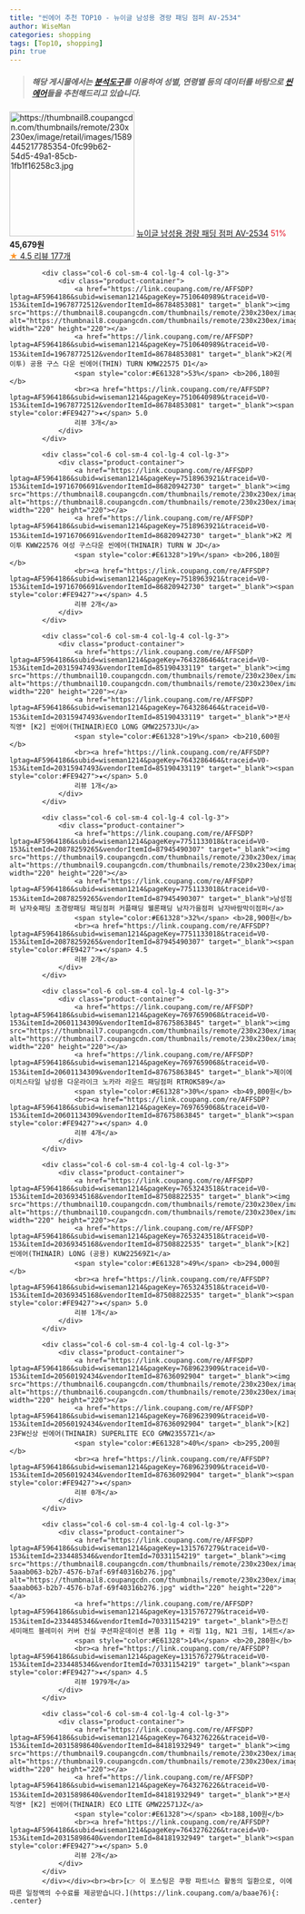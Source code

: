 ```yaml
---
title: "씬에어 추천 TOP10 - 뉴이글 남성용 경량 패딩 점퍼 AV-2534"
author: WiseMan
categories: shopping
tags: [Top10, shopping]
pin: true
---
```


> ##### 해당 게시물에서는 [**분석도구**](https://itemscout.io/)를 이용하여 **성별**, **연령별** 등의 데이터를 바탕으로 [**씬에어**](https://link.coupang.com/a/baae76)들을 추천해드리고 있습니다.
<div class="container"><div class="row">
            <div class="col-6 col-sm-4 col-lg-4 col-lg-3">
                <div class="product-container">
                    <a href="https://link.coupang.com/re/AFFSDP?lptag=AF5964186&subid=wiseman1214&pageKey=6729486979&traceid=V0-153&itemId=15675379917&vendorItemId=83775094543" target="_blank"><img src="https://thumbnail8.coupangcdn.com/thumbnails/remote/230x230ex/image/retail/images/1589445217785354-0fc99b62-54d5-49a1-85cb-1fb1f16258c3.jpg" alt="https://thumbnail8.coupangcdn.com/thumbnails/remote/230x230ex/image/retail/images/1589445217785354-0fc99b62-54d5-49a1-85cb-1fb1f16258c3.jpg" width="220" height="220"></a>
                    <a href="https://link.coupang.com/re/AFFSDP?lptag=AF5964186&subid=wiseman1214&pageKey=6729486979&traceid=V0-153&itemId=15675379917&vendorItemId=83775094543" target="_blank">뉴이글 남성용 경량 패딩 점퍼 AV-2534</a>
                    <span style="color:#E61328">51%</span> <b>45,679원</b>
                    <br><a href="https://link.coupang.com/re/AFFSDP?lptag=AF5964186&subid=wiseman1214&pageKey=6729486979&traceid=V0-153&itemId=15675379917&vendorItemId=83775094543" target="_blank"><span style="color:#FE9427">★</span> 4.5
                    리뷰 177개</a>
                </div>
            </div>
            
            <div class="col-6 col-sm-4 col-lg-4 col-lg-3">
                <div class="product-container">
                    <a href="https://link.coupang.com/re/AFFSDP?lptag=AF5964186&subid=wiseman1214&pageKey=7510640989&traceid=V0-153&itemId=19678772512&vendorItemId=86784853081" target="_blank"><img src="https://thumbnail8.coupangcdn.com/thumbnails/remote/230x230ex/image/vendor_inventory/5d96/0f85a0ef5dd1f90b4f22b9212d5b6eacabdbf3ba26364097faec09c9d4eb.jpg" alt="https://thumbnail8.coupangcdn.com/thumbnails/remote/230x230ex/image/vendor_inventory/5d96/0f85a0ef5dd1f90b4f22b9212d5b6eacabdbf3ba26364097faec09c9d4eb.jpg" width="220" height="220"></a>
                    <a href="https://link.coupang.com/re/AFFSDP?lptag=AF5964186&subid=wiseman1214&pageKey=7510640989&traceid=V0-153&itemId=19678772512&vendorItemId=86784853081" target="_blank">K2(케이투) 공용 구스 다운 씬에어(THIN) TURN KMW22575 D1</a>
                    <span style="color:#E61328">53%</span> <b>206,180원</b>
                    <br><a href="https://link.coupang.com/re/AFFSDP?lptag=AF5964186&subid=wiseman1214&pageKey=7510640989&traceid=V0-153&itemId=19678772512&vendorItemId=86784853081" target="_blank"><span style="color:#FE9427">★</span> 5.0
                    리뷰 3개</a>
                </div>
            </div>
            
            <div class="col-6 col-sm-4 col-lg-4 col-lg-3">
                <div class="product-container">
                    <a href="https://link.coupang.com/re/AFFSDP?lptag=AF5964186&subid=wiseman1214&pageKey=7518963921&traceid=V0-153&itemId=19716706691&vendorItemId=86820942730" target="_blank"><img src="https://thumbnail8.coupangcdn.com/thumbnails/remote/230x230ex/image/vendor_inventory/0bf7/9f5204561d091032798c3cbba88619d9910859e5a03a26613e03d4c6ed31.JPG" alt="https://thumbnail8.coupangcdn.com/thumbnails/remote/230x230ex/image/vendor_inventory/0bf7/9f5204561d091032798c3cbba88619d9910859e5a03a26613e03d4c6ed31.JPG" width="220" height="220"></a>
                    <a href="https://link.coupang.com/re/AFFSDP?lptag=AF5964186&subid=wiseman1214&pageKey=7518963921&traceid=V0-153&itemId=19716706691&vendorItemId=86820942730" target="_blank">K2 케이투 KWW22576 여성 구스다운 씬에어(THINAIR) TURN W JD</a>
                    <span style="color:#E61328">19%</span> <b>206,180원</b>
                    <br><a href="https://link.coupang.com/re/AFFSDP?lptag=AF5964186&subid=wiseman1214&pageKey=7518963921&traceid=V0-153&itemId=19716706691&vendorItemId=86820942730" target="_blank"><span style="color:#FE9427">★</span> 4.5
                    리뷰 2개</a>
                </div>
            </div>
            
            <div class="col-6 col-sm-4 col-lg-4 col-lg-3">
                <div class="product-container">
                    <a href="https://link.coupang.com/re/AFFSDP?lptag=AF5964186&subid=wiseman1214&pageKey=7643286464&traceid=V0-153&itemId=20315947493&vendorItemId=85190433119" target="_blank"><img src="https://thumbnail10.coupangcdn.com/thumbnails/remote/230x230ex/image/vendor_inventory/68f7/1c390c75c8fe91a6703fbdd21561eefc0883654c261d83e7d0628c5e70ef.jpg" alt="https://thumbnail10.coupangcdn.com/thumbnails/remote/230x230ex/image/vendor_inventory/68f7/1c390c75c8fe91a6703fbdd21561eefc0883654c261d83e7d0628c5e70ef.jpg" width="220" height="220"></a>
                    <a href="https://link.coupang.com/re/AFFSDP?lptag=AF5964186&subid=wiseman1214&pageKey=7643286464&traceid=V0-153&itemId=20315947493&vendorItemId=85190433119" target="_blank">*본사직영* [K2] 씬에어(THINAIR)ECO LONG GMW22573JU</a>
                    <span style="color:#E61328">19%</span> <b>210,600원</b>
                    <br><a href="https://link.coupang.com/re/AFFSDP?lptag=AF5964186&subid=wiseman1214&pageKey=7643286464&traceid=V0-153&itemId=20315947493&vendorItemId=85190433119" target="_blank"><span style="color:#FE9427">★</span> 5.0
                    리뷰 1개</a>
                </div>
            </div>
            
            <div class="col-6 col-sm-4 col-lg-4 col-lg-3">
                <div class="product-container">
                    <a href="https://link.coupang.com/re/AFFSDP?lptag=AF5964186&subid=wiseman1214&pageKey=7751133018&traceid=V0-153&itemId=20878259265&vendorItemId=87945490307" target="_blank"><img src="https://thumbnail9.coupangcdn.com/thumbnails/remote/230x230ex/image/vendor_inventory/667e/395cfa1781e2d5daca97b25d722cd5f2567a8cf6006b93e978ca658d6136.jpg" alt="https://thumbnail9.coupangcdn.com/thumbnails/remote/230x230ex/image/vendor_inventory/667e/395cfa1781e2d5daca97b25d722cd5f2567a8cf6006b93e978ca658d6136.jpg" width="220" height="220"></a>
                    <a href="https://link.coupang.com/re/AFFSDP?lptag=AF5964186&subid=wiseman1214&pageKey=7751133018&traceid=V0-153&itemId=20878259265&vendorItemId=87945490307" target="_blank">남성점퍼 남자숏패딩 초경량패딩 패딩점퍼 커플패딩 웰론패딩 남자가을점퍼 남자바람막이점퍼</a>
                    <span style="color:#E61328">32%</span> <b>28,900원</b>
                    <br><a href="https://link.coupang.com/re/AFFSDP?lptag=AF5964186&subid=wiseman1214&pageKey=7751133018&traceid=V0-153&itemId=20878259265&vendorItemId=87945490307" target="_blank"><span style="color:#FE9427">★</span> 4.5
                    리뷰 2개</a>
                </div>
            </div>
            
            <div class="col-6 col-sm-4 col-lg-4 col-lg-3">
                <div class="product-container">
                    <a href="https://link.coupang.com/re/AFFSDP?lptag=AF5964186&subid=wiseman1214&pageKey=7697659068&traceid=V0-153&itemId=20601134309&vendorItemId=87675863845" target="_blank"><img src="https://thumbnail7.coupangcdn.com/thumbnails/remote/230x230ex/image/rs_quotation_api/5zjejrvq/97c668b0e75e4315be7c814e3f038a0d.JPG" alt="https://thumbnail7.coupangcdn.com/thumbnails/remote/230x230ex/image/rs_quotation_api/5zjejrvq/97c668b0e75e4315be7c814e3f038a0d.JPG" width="220" height="220"></a>
                    <a href="https://link.coupang.com/re/AFFSDP?lptag=AF5964186&subid=wiseman1214&pageKey=7697659068&traceid=V0-153&itemId=20601134309&vendorItemId=87675863845" target="_blank">제이에이치스타일 남성용 다운라이크 노카라 라운드 패딩점퍼 RTROK589</a>
                    <span style="color:#E61328">30%</span> <b>49,800원</b>
                    <br><a href="https://link.coupang.com/re/AFFSDP?lptag=AF5964186&subid=wiseman1214&pageKey=7697659068&traceid=V0-153&itemId=20601134309&vendorItemId=87675863845" target="_blank"><span style="color:#FE9427">★</span> 4.0
                    리뷰 4개</a>
                </div>
            </div>
            
            <div class="col-6 col-sm-4 col-lg-4 col-lg-3">
                <div class="product-container">
                    <a href="https://link.coupang.com/re/AFFSDP?lptag=AF5964186&subid=wiseman1214&pageKey=7653243518&traceid=V0-153&itemId=20369345168&vendorItemId=87508822535" target="_blank"><img src="https://thumbnail10.coupangcdn.com/thumbnails/remote/230x230ex/image/vendor_inventory/e137/a4c81251830098ea9b5651ccc191195ff902ca9ac6a204e15e2be500e996.jpg" alt="https://thumbnail10.coupangcdn.com/thumbnails/remote/230x230ex/image/vendor_inventory/e137/a4c81251830098ea9b5651ccc191195ff902ca9ac6a204e15e2be500e996.jpg" width="220" height="220"></a>
                    <a href="https://link.coupang.com/re/AFFSDP?lptag=AF5964186&subid=wiseman1214&pageKey=7653243518&traceid=V0-153&itemId=20369345168&vendorItemId=87508822535" target="_blank">[K2] 씬에어(THINAIR) LONG (공용) KUW22569Z1</a>
                    <span style="color:#E61328">49%</span> <b>294,000원</b>
                    <br><a href="https://link.coupang.com/re/AFFSDP?lptag=AF5964186&subid=wiseman1214&pageKey=7653243518&traceid=V0-153&itemId=20369345168&vendorItemId=87508822535" target="_blank"><span style="color:#FE9427">★</span> 5.0
                    리뷰 1개</a>
                </div>
            </div>
            
            <div class="col-6 col-sm-4 col-lg-4 col-lg-3">
                <div class="product-container">
                    <a href="https://link.coupang.com/re/AFFSDP?lptag=AF5964186&subid=wiseman1214&pageKey=7689623909&traceid=V0-153&itemId=20560192434&vendorItemId=87636092904" target="_blank"><img src="https://thumbnail6.coupangcdn.com/thumbnails/remote/230x230ex/image/vendor_inventory/99fb/7efb28a542241f462ea576cf4ce197b6ec8a99702f1552ea6919198ad675.jpg" alt="https://thumbnail6.coupangcdn.com/thumbnails/remote/230x230ex/image/vendor_inventory/99fb/7efb28a542241f462ea576cf4ce197b6ec8a99702f1552ea6919198ad675.jpg" width="220" height="220"></a>
                    <a href="https://link.coupang.com/re/AFFSDP?lptag=AF5964186&subid=wiseman1214&pageKey=7689623909&traceid=V0-153&itemId=20560192434&vendorItemId=87636092904" target="_blank">[K2] 23FW신상 씬에어(THINAIR) SUPERLITE ECO GMW23557Z1</a>
                    <span style="color:#E61328">40%</span> <b>295,200원</b>
                    <br><a href="https://link.coupang.com/re/AFFSDP?lptag=AF5964186&subid=wiseman1214&pageKey=7689623909&traceid=V0-153&itemId=20560192434&vendorItemId=87636092904" target="_blank"><span style="color:#FE9427">★</span> 
                    리뷰 0개</a>
                </div>
            </div>
            
            <div class="col-6 col-sm-4 col-lg-4 col-lg-3">
                <div class="product-container">
                    <a href="https://link.coupang.com/re/AFFSDP?lptag=AF5964186&subid=wiseman1214&pageKey=1315767279&traceid=V0-153&itemId=2334485346&vendorItemId=70331154219" target="_blank"><img src="https://thumbnail8.coupangcdn.com/thumbnails/remote/230x230ex/image/retail/images/2890946957351133-5aaab063-b2b7-4576-b7af-69f40316b276.jpg" alt="https://thumbnail8.coupangcdn.com/thumbnails/remote/230x230ex/image/retail/images/2890946957351133-5aaab063-b2b7-4576-b7af-69f40316b276.jpg" width="220" height="220"></a>
                    <a href="https://link.coupang.com/re/AFFSDP?lptag=AF5964186&subid=wiseman1214&pageKey=1315767279&traceid=V0-153&itemId=2334485346&vendorItemId=70331154219" target="_blank">한스킨 세미매트 블레미쉬 커버 컨실 쿠션파운데이션 본품 11g + 리필 11g, N21 크림, 1세트</a>
                    <span style="color:#E61328">14%</span> <b>20,280원</b>
                    <br><a href="https://link.coupang.com/re/AFFSDP?lptag=AF5964186&subid=wiseman1214&pageKey=1315767279&traceid=V0-153&itemId=2334485346&vendorItemId=70331154219" target="_blank"><span style="color:#FE9427">★</span> 4.5
                    리뷰 1979개</a>
                </div>
            </div>
            
            <div class="col-6 col-sm-4 col-lg-4 col-lg-3">
                <div class="product-container">
                    <a href="https://link.coupang.com/re/AFFSDP?lptag=AF5964186&subid=wiseman1214&pageKey=7643276226&traceid=V0-153&itemId=20315898640&vendorItemId=84181932949" target="_blank"><img src="https://thumbnail9.coupangcdn.com/thumbnails/remote/230x230ex/image/vendor_inventory/049e/a95618fdab627997333f3cb26837f447138f486f97a08b18df2de112aabc.jpg" alt="https://thumbnail9.coupangcdn.com/thumbnails/remote/230x230ex/image/vendor_inventory/049e/a95618fdab627997333f3cb26837f447138f486f97a08b18df2de112aabc.jpg" width="220" height="220"></a>
                    <a href="https://link.coupang.com/re/AFFSDP?lptag=AF5964186&subid=wiseman1214&pageKey=7643276226&traceid=V0-153&itemId=20315898640&vendorItemId=84181932949" target="_blank">*본사직영* [K2] 씬에어(THINAIR) ECO LITE GMW22571JZ</a>
                    <span style="color:#E61328"></span> <b>188,100원</b>
                    <br><a href="https://link.coupang.com/re/AFFSDP?lptag=AF5964186&subid=wiseman1214&pageKey=7643276226&traceid=V0-153&itemId=20315898640&vendorItemId=84181932949" target="_blank"><span style="color:#FE9427">★</span> 5.0
                    리뷰 2개</a>
                </div>
            </div>
            </div></div><br><br>[👉 이 포스팅은 쿠팡 파트너스 활동의 일환으로, 이에 따른 일정액의 수수료를 제공받습니다.](https://link.coupang.com/a/baae76){: .center}